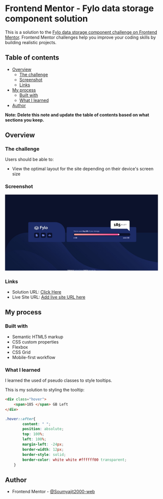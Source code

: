 # Frontend Mentor - Fylo data storage component solution

This is a solution to the [Fylo data storage component challenge on Frontend Mentor](https://www.frontendmentor.io/challenges/fylo-data-storage-component-1dZPRbV5n). Frontend Mentor challenges help you improve your coding skills by building realistic projects. 

## Table of contents

- [Overview](#overview)
  - [The challenge](#the-challenge)
  - [Screenshot](#screenshot)
  - [Links](#links)
- [My process](#my-process)
  - [Built with](#built-with)
  - [What I learned](#what-i-learned)
- [Author](#author)


**Note: Delete this note and update the table of contents based on what sections you keep.**

## Overview

### The challenge

Users should be able to:

- View the optimal layout for the site depending on their device's screen size

### Screenshot

![](./screenshot.jpg)



### Links

- Solution URL: [Click Here]()
- Live Site URL: [Add live site URL here](https://your-live-site-url.com)

## My process

### Built with

- Semantic HTML5 markup
- CSS custom properties
- Flexbox
- CSS Grid
- Mobile-first workflow



### What I learned

I learned the used of pseudo classes to style tooltips.

This is my solution to styling the tooltip:

```html
<div class="hover">
    <span>185 </span> GB Left
</div>
```
```css
.hover::after{
        content: " ";
        position: absolute;
        top: 100%;
        left: 100%;
        margin-left: -24px;
        border-width: 12px;
        border-style: solid;
        border-color: white white #ffffff00 transparent;
    }
```


## Author

- Frontend Mentor - [@Soumyajit2000-web](https://www.frontendmentor.io/profile/Soumyajit2000-web)


